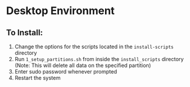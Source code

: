 # Desktop Environment
## To Install:
1. Change the options for the scripts located in the `install-scripts` directory
2. Run `1_setup_partitions.sh` from inside the `install_scripts` directory (Note: This will delete all data on the specified partition)
3. Enter sudo password whenever prompted
4. Restart the system
